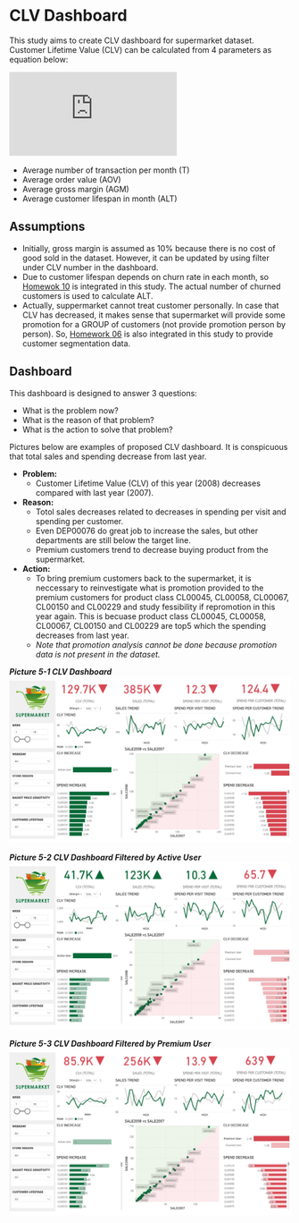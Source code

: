 # CLV Dashboard

This study aims to create CLV dashboard for supermarket dataset. Customer Lifetime Value (CLV) can be calculated from 4 parameters as equation below:

![formula](http://latex.codecogs.com/svg.latex?CLV%3DT%5Ctimes%20AOV%5Ctimes%20AGM%5Ctimes%20ALT)

- Average number of transaction per month (T)
- Average order value (AOV)
- Average gross margin (AGM)
- Average customer lifespan in month (ALT)

## Assumptions

- Initially, gross margin is assumed as 10% because there is no cost of good sold in the dataset. However, it can be updated by using filter under CLV number in the dashboard.
- Due to customer lifespan depends on churn rate in each month, so [Homewok 10](https://github.com/ntc-namwong/BADS7105/tree/main/Homework%2010) is integrated in this study. The actual number of churned customers is used to calculate ALT.
- Actually, suppermarket cannot treat customer personally. In case that CLV has decreased, it makes sense that supermarket will provide some promotion for a GROUP of customers (not provide promotion person by person). So, [Homework 06](https://github.com/ntc-namwong/BADS7105/tree/main/Homework%2006) is also integrated in this study to provide customer segmentation data.

## Dashboard

This dashboard is designed to answer 3 questions:

- What is the problem now?
- What is the reason of that problem?
- What is the action to solve that problem?

Pictures below are examples of proposed CLV dashboard. It is conspicuous that total sales and spending decrease from last year.

- **Problem:**
  - Customer Lifetime Value (CLV) of this year (2008) decreases compared with last year (2007).
- **Reason:**
  - Totol sales decreases related to decreases in spending per visit and spending per customer.
  - Even DEP00076 do great job to increase the sales, but other departments are still below the target line.
  - Premium customers trend to decrease buying product from the supermarket.
- **Action:**
  - To bring premium customers back to the supermarket, it is neccessary to reinvestigate what is promotion provided to the premium customers for product class CL00045, CL00058, CL00067, CL00150 and CL00229 and study fessibility if repromotion in this year again. This is becuase product class CL00045, CL00058, CL00067, CL00150 and CL00229 are top5 which the spending decreases from last year.
  - *Note that promotion analysis cannot be done because promotion data is not present in the dataset.*

***Picture 5-1 CLV Dashboard***
![Picture 5-1](https://github.com/ntc-namwong/BADS7105/blob/main/Homework%2005/Picture%205-1%20CLV%20Dashboard.jpg)

***Picture 5-2 CLV Dashboard Filtered by Active User***
![Picture 5-2](https://github.com/ntc-namwong/BADS7105/blob/main/Homework%2005/Picture%205-2%20CLV%20Dashboard%20Filtered%20Active%20User.jpg)

***Picture 5-3 CLV Dashboard Filtered by Premium User***
![Picture 5-3](https://github.com/ntc-namwong/BADS7105/blob/main/Homework%2005/Picture%205-3%20CLV%20Dashboard%20Filtered%20Premium%20User.jpg)
